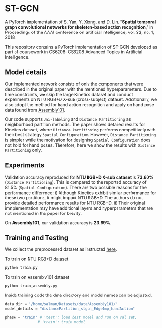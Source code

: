 # ST-GCN
A PyTorch implementation of
S. Yan, Y. Xiong, and D. Lin, “**Spatial temporal graph convolutional networks for skeleton-based action recognition**,” in Proceedings of the AAAI conference on artificial intelligence, vol. 32, no. 1, 2018.

This repository contains a PyTorch implementation of ST-GCN developed as part of coursework in CS6208: CS6208 Advanced Topics in Artificial Intelligence.

## Model details
Our implemented network consists of only the components that were described in the original paper with the mentioned hyperparameters. Due to time constraints, we skip the large Kinetics dataset and conduct experiments on NTU RGB+D X-sub (cross-subject) dataset. Additionally, we also adopt the method for hand action recognition and apply on hand pose data found from [Assembly101](https://assembly-101.github.io/).

Our code supports `Uni-labeling` and `Distance Partitioning` as neighborhood partition methods. The paper shows detailed results for Kinetics dataset, where `Distance Partitioning` performs competitively with their best strategy `Spatial Configuration`. However, `Distance Partitioning` is simpler while the motivation for designing `Spatial Configuration` does not hold for hand poses. Therefore, here we show the results with `Distance Partitioning` only.

## Experiments
Validation accuracy reproduced for **NTU RGB+D X-sub dataset** is **73.60%** (`Distance Partitioning`). This is compared to the reported accuracy of 81.5% (`Spatial Configuration`). There are two possible reasons for the performance difference: i) Although Kinetics exhibit similar performance for these two partitions, it might impact NTU RGB+D. The authors do not provide detailed performance results for NTU RGB+D. ii) Their original imnplementation may have additional layers and hyperparameters that are not mentioned in the paper for brevity.

On **Assembly101**, our validation accuracy is **23.99%**.

## Training and Testing

We collect the preprocessed dataset as instructed [here](https://github.com/yysijie/st-gcn/blob/master/OLD_README.md).

To train on NTU RGB+D dataset

```bash
python train.py
```

To train on Assembly101 dataset

```bash
python train_assembly.py
```

Inside training code the data directory and model names can be adjusted.

```python
data_dir = '/home/salman/Datasets/data/Assembly101/'
model_details = "distancePartition_stgcn_EdgeImp_handAction"

phase = 'train' # 'test': load best model and run on val set, 
               # 'train': train model
```
